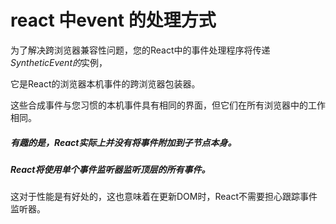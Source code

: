 # react 中event 的处理方式

为了解决跨浏览器兼容性问题，您的React中的事件处理程序将传递*SyntheticEvent的*实例，

它是React的浏览器本机事件的跨浏览器包装器。

这些合成事件与您习惯的本机事件具有相同的界面，但它们在所有浏览器中的工作相同。

##### 有趣的是，React实际上并没有将事件附加到子节点本身。

##### React将使用单个事件监听器监听顶层的所有事件。

这对于性能是有好处的，这也意味着在更新DOM时，React不需要担心跟踪事件监听器。